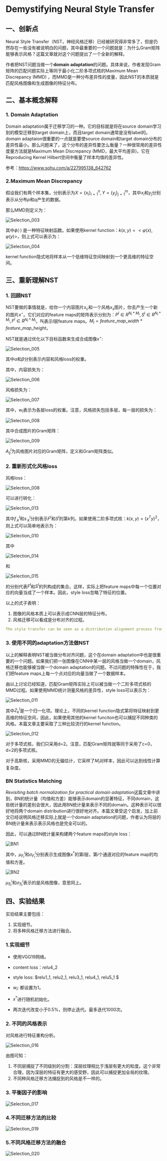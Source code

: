 #  Demystifying Neural Style Transfer

## 一、创新点

Neural Style Transfer（NST，神经风格迁移）已经被研究得非常多了，但是仍然存在一些没有被说明白的问题，其中最重要的一个问题就是：为什么Gram矩阵能够表示风格？这篇文章就对这个问题提出了一个全新的解释。

作者把NST问题当做一个**domain adaptation**的问题。具体来说，作者发现Gram矩阵的匹配问题实际上等同于最小化二阶多项式核的Maximum Mean Discrepancy (MMD) ，而MMD是一种分布差异性的度量，因此NST的本质就是匹配风格图像和生成图像的特征分布。

## 二、基本概念解释

### 1. Domain Adaptation

Domain adaptation属于迁移学习的一种。它的目标就是将在source domain学习到的模型迁移到target domain上，而且target domain通常是没有label的。domain adaptaion很重要的一点就是要使source domain和target domain分布的差异性最小。那么问题来了，这个分布的差异性要怎么衡量？一种很常用的差异性度量方法就是Maximum Mean Discrepancy (MMD，最大平均差异)，它在Reproducing Kernel Hilbert空间中衡量了样本均值的差异性。

参考：https://www.sohu.com/a/227995138_642762

### 2.Maximum Mean Discrepancy 

假设我们有两个样本集，分别表示为$X=\{x_i\}_{i=1}^n, Y = \{y_j\}_{j=1}^m$，其中$x_i$和$y_j$分别表示从分布$p$和$q$产生的数据。

那么MMD则定义为：

![Selection_003](./pics/Selection_003.png)

其中$\phi(·)$ 是一种特征映射函数。如果使用kernel function：$k(x, y) =<φ(x),φ(y)>$，则上式可以表示为：

![Selection_004](./pics/Selection_004.png)

kernel function隐式地将样本从一个低维特征空间映射到一个更高维的特征空间。

## 三、重新理解NST

### 1. 回顾NST

NST要做的事情就是，给你一个内容图片$x_c$和一个风格$x_s$图片，你去产生一个新的图片$x{^\star}$。它们对应的feature maps的矩阵表示分别为：$P^l∈R^{N_l*M_l},S^l∈R^{N_l*M_l},F^l∈R^{N_l*M_l}$，$N_l$表示$l$层feature maps。$M_l=feature\_map\_width*feature\_map\_height$。

NST就是通过优化以下目标函数来生成合成图像$x^\star$:

![Selection_005](./pics/Selection_005.png)

其中$\alpha$和$\beta$分别表示内容和风格loss的权重。

其中，内容损失为：

![Selection_006](./pics/Selection_006.png)

风格损失为：

![Selection_007](./pics/Selection_007.png)

其中，$w_l$表示为各层loss的权重。注意，风格损失包括多层，每一层的损失为：

![Selection_008](./pics/Selection_008.png)

其中合成图片的Gram矩阵：

![Selection_009](./pics/Selection_009.png)

$A_{ij}^l$为风格图片对应的Gram矩阵，定义和Gram矩阵类似。



### 2. 重新形式化风格loss

风格loss：

![Selection_008](./pics/Selection_008.png)

可以进行转化：

![Selection_013](./pics/Selection_013.png)

其中$f_{.k}^l$和$s_{.k}^l$分别表示$F^l$和$S^l$的第$k$列。如果使用二阶多项式核：$k(x,y) = (x^Ty)^2$，则上式可以简单地表示为：

![Selection_010](./pics/Selection_010.png)

其中

![Selection_014](./pics/Selection_014.png)

和

![Selection_015](./pics/Selection_015.png)

的分别代表$F^l$和$S^l$的列构成的集合。这样，实际上把feature maps中每一个位置对应的向量当成了一个样本。因此，style loss忽略了特征的位置。

以上的式子表明：

1. 图像的风格本质上可以表示成CNN层的特征分布。
2. 风格迁移可以看成是分布对齐的过程。

~~~yaml
The style transfer can be seen as a distribution alignment process from the content image to the style image
~~~

### 3. 使用不同的adaptation方法做NST

以上的解释表明NST被当做分布对齐问题，这个在domain adaptation中也是很重要的一个问题。如果我们把一张图像在CNN中某一层的风格当做一个domain，风格迁移也能够被当做一个domain adaptation的问题。不过问题的特殊性在于，我们把feature maps上每一个点对应的向量当做了一个数据样本。

由以上讨论已经知道，匹配Gram矩阵实际上可以被当做一个二阶多项式核的MMD过程。如果使用MMD统计测量风格的差异性，style loss可以表示为：

![Selection_011](./pics/Selection_011.png)

其中$Z_k^l$是一个归一化项。理论上，不同的kernel function隐式第将特征映射到更高维的特征空间，因此，如果使用其他的kernel funciton也可以捕捉不同种类的风格。本篇文章主要采取了三种比较流行的kernel function。

![Selection_012](./pics/Selection_012.png)

对于多项式核，我们只采用d=2。注意，匹配Gram矩阵就等同于采用了c=0，d=2的多项式核。

对于高斯核，采用MMD的无偏估计，它采样了$M_l$对样本，因此可以达到线性计算复杂度。

### BN Statistics Matching

*Revisiting batch normalization for practical domain adaptation*这篇文章中讲到，BN的统计量（均值和方差）能够表示domain的显著特征，不同domain，这些统计量的差别会很大，因此用BN统计量来表示不同的domain。这种表示可以很好地将两个domain distribution进行很好地对齐。本篇文章受这个启发，加上前文已经说明风格迁移实际上就是一个domain adaptation的问题，作者认为将层的BN统计量来表示表示风格也是完全可以的。

因此，可以通过BN统计量来构建两个feature maps的style loss：

![BN1](./pics/BN1.png)

其中，$\mu_{F_l}^i$和$\sigma_{F_l}^i$分别表示生成图像$x^*$的第$l$层，第$i$个通道对应的feature map的均值和方差。

![BN2](./pics/BN2.png)

$\mu_{S_l}^i$和$\sigma_{S_l}^i$表示的是风格图像，意思同上。

## 四、实验结果

实验结果主要包括：

1. 实现细节。
2. 将多种风格迁移方法进行融合。

### 1.实现细节

- 使用VGG19网络。

- content loss：$relu4\_2$

- style loss: $relu1\_1, relu2\_1, relu3\_1, relu4\_1, relu5\_1 $

- $w_l$: 都设置为1。

- $x^*$进行随机初始化。

- 两次迭代改变小于0.5%，则停止迭代。最多迭代1000次。

### 2. 不同的风格表示

对风格进行特征重构分析。

![Selection_016](./pics/Selection_016.png)

由图可知：

1. 不同层捕捉了不同级别的分割：深层纹理相比于浅层有更大的粒度。这个非常合理，因为深层的特征有更大的感受野，因此可以捕捉更加全局的纹理。
2. 不同种风格迁移方法捕捉到的风格是不一样的。

### 3. 平衡因子的影响

![Selection_017](./pics/Selection_017.png)

### 4.不同迁移方法的比较

![Selection_019](./pics/Selection_019.png)

### 5.不同风格迁移方法的融合

![Selection_020](./pics/Selection_020.png)